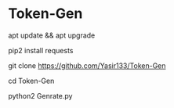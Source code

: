 # Token-Gen

apt update && apt upgrade 

pip2 install requests 

git clone https://github.com/Yasir133/Token-Gen 

cd Token-Gen 

python2 Genrate.py
